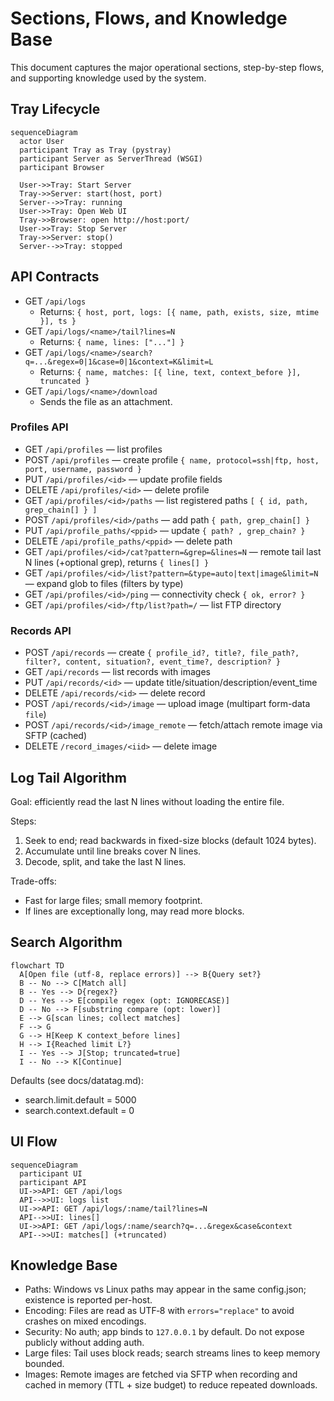 <!--
Synced context header from context.md
CTX_MAIN_TOPIC: SSH Log Tools
CTX_PROFILE: dev
CTX_LANG: en
CTX_DIAGRAM_STYLE: default
CTX_MERMAID_THEME: neutral
CTX_PRIORITY_MODE: recent-first
-->

# Sections, Flows, and Knowledge Base

This document captures the major operational sections, step-by-step flows, and supporting knowledge used by the system.

## Tray Lifecycle
```mermaid
sequenceDiagram
  actor User
  participant Tray as Tray (pystray)
  participant Server as ServerThread (WSGI)
  participant Browser

  User->>Tray: Start Server
  Tray->>Server: start(host, port)
  Server-->>Tray: running
  User->>Tray: Open Web UI
  Tray->>Browser: open http://host:port/
  User->>Tray: Stop Server
  Tray->>Server: stop()
  Server-->>Tray: stopped
```

## API Contracts
- GET `/api/logs`
  - Returns: `{ host, port, logs: [{ name, path, exists, size, mtime }], ts }`
- GET `/api/logs/<name>/tail?lines=N`
  - Returns: `{ name, lines: ["..."] }`
- GET `/api/logs/<name>/search?q=...&regex=0|1&case=0|1&context=K&limit=L`
  - Returns: `{ name, matches: [{ line, text, context_before }], truncated }`
- GET `/api/logs/<name>/download`
  - Sends the file as an attachment.

### Profiles API
- GET `/api/profiles` — list profiles
- POST `/api/profiles` — create profile `{ name, protocol=ssh|ftp, host, port, username, password }`
- PUT `/api/profiles/<id>` — update profile fields
- DELETE `/api/profiles/<id>` — delete profile
- GET `/api/profiles/<id>/paths` — list registered paths `[ { id, path, grep_chain[] } ]`
- POST `/api/profiles/<id>/paths` — add path `{ path, grep_chain[] }`
- PUT `/api/profile_paths/<ppid>` — update `{ path? , grep_chain? }`
- DELETE `/api/profile_paths/<ppid>` — delete path
- GET `/api/profiles/<id>/cat?pattern=&grep=&lines=N` — remote tail last N lines (+optional grep), returns `{ lines[] }`
- GET `/api/profiles/<id>/list?pattern=&type=auto|text|image&limit=N` — expand glob to files (filters by type)
- GET `/api/profiles/<id>/ping` — connectivity check `{ ok, error? }`
- GET `/api/profiles/<id>/ftp/list?path=/` — list FTP directory

### Records API
- POST `/api/records` — create `{ profile_id?, title?, file_path?, filter?, content, situation?, event_time?, description? }`
- GET `/api/records` — list records with images
- PUT `/api/records/<id>` — update title/situation/description/event_time
- DELETE `/api/records/<id>` — delete record
- POST `/api/records/<id>/image` — upload image (multipart form-data `file`)
- POST `/api/records/<id>/image_remote` — fetch/attach remote image via SFTP (cached)
- DELETE `/record_images/<iid>` — delete image

## Log Tail Algorithm
Goal: efficiently read the last N lines without loading the entire file.

Steps:
1) Seek to end; read backwards in fixed-size blocks (default 1024 bytes).
2) Accumulate until line breaks cover N lines.
3) Decode, split, and take the last N lines.

Trade-offs:
- Fast for large files; small memory footprint.
- If lines are exceptionally long, may read more blocks.

## Search Algorithm
```mermaid
flowchart TD
  A[Open file (utf-8, replace errors)] --> B{Query set?}
  B -- No --> C[Match all]
  B -- Yes --> D{regex?}
  D -- Yes --> E[compile regex (opt: IGNORECASE)]
  D -- No --> F[substring compare (opt: lower)]
  E --> G[scan lines; collect matches]
  F --> G
  G --> H[Keep K context_before lines]
  H --> I{Reached limit L?}
  I -- Yes --> J[Stop; truncated=true]
  I -- No --> K[Continue]
```

Defaults (see docs/datatag.md):
- search.limit.default = 5000
- search.context.default = 0

## UI Flow
```mermaid
sequenceDiagram
  participant UI
  participant API
  UI->>API: GET /api/logs
  API-->>UI: logs list
  UI->>API: GET /api/logs/:name/tail?lines=N
  API-->>UI: lines[]
  UI->>API: GET /api/logs/:name/search?q=...&regex&case&context
  API-->>UI: matches[] (+truncated)
```

## Knowledge Base
- Paths: Windows vs Linux paths may appear in the same config.json; existence is reported per-host.
- Encoding: Files are read as UTF‑8 with `errors="replace"` to avoid crashes on mixed encodings.
- Security: No auth; app binds to `127.0.0.1` by default. Do not expose publicly without adding auth.
- Large files: Tail uses block reads; search streams lines to keep memory bounded.
- Images: Remote images are fetched via SFTP when recording and cached in memory (TTL + size budget) to reduce repeated downloads.
